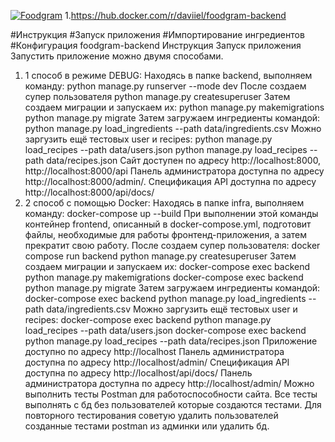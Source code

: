 [![Foodgram](https://github.com/Daviiks/foodgram-st/actions/workflows/docker-image.yml/badge.svg)](https://github.com/Daviiks/foodgram-st/actions/workflows/docker-image.yml)
1.https://hub.docker.com/r/daviiel/foodgram-backend

#Инструкция
#Запуск приложения
#Импортирование ингредиентов
#Конфигурация foodgram-backend
Инструкция
Запуск приложения
Запустить приложение можно двумя способами.
1. 1 способ в режиме DEBUG: 
Находясь в папке backend, выполняем команду:
python manage.py runserver --mode dev
После создаем супер пользователя
python manage.py createsuperuser
Затем создаем миграции и запускаем их:
python manage.py makemigrations
python manage.py migrate
Затем загружаем ингредиенты командой:
python manage.py load_ingredients --path data/ingredients.csv
Можно заргузить ещё тестовых user и recipes:
python manage.py load_recipes --path data/users.json
python manage.py load_recipes --path data/recipes.json
Сайт доступен по адресу http://localhost:8000, http://localhost:8000/api
Панель администратора доступна по адресу http://localhost:8000/admin/.
Спецификация API доступна по адресу http://localhost:8000/api/docs/
2. 2 способ с помощью Docker:
Находясь в папке infra, выполняем команду:
docker-compose up --build
При выполнении этой команды контейнер frontend, описанный в docker-compose.yml, подготовит файлы, необходимые для работы фронтенд-приложения, а затем прекратит свою работу.
После создаем супер пользователя:
docker compose run backend python manage.py createsuperuser
Затем создаем миграции и запускаем их:
docker-compose exec backend python manage.py makemigrations
docker-compose exec backend python manage.py migrate
Затем загружаем ингредиенты командой:
docker-compose exec backend python manage.py load_ingredients --path data/ingredients.csv
Можно заргузить ещё тестовых user и recipes:
docker-compose exec backend python manage.py load_recipes --path data/users.json
docker-compose exec backend python manage.py load_recipes --path data/recipes.json
Приложение доступно по адресу http://localhost
Панель администратора доступна по адресу http://localhost/admin/
Спецификация API доступна по адресу http://localhost/api/docs/
Панель администратора доступна по адресу http://localhost/admin/
Можно выполнить тесты Postman для работоспособности сайта. Все тесты выполнять с бд без пользователей которые создаются тестами. Для повторного тестирования советую удалить пользователей созданные тестами postman из админки или удалить бд.
